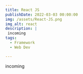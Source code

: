 ```yaml
---
title: React JS
publishDate: 2022-03-03 00:00:00
img: /assets/React-JS.png
img_alt: react
description: |
 incoming
tags:
  - Framework
  - Web Dev

---
```


incoming